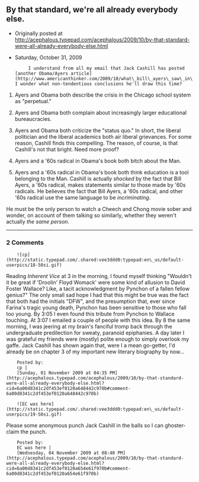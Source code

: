 ## By that standard, we're all already everybody else.

 * Originally posted at http://acephalous.typepad.com/acephalous/2009/10/by-that-standard-were-all-already-everybody-else.html
 * Saturday, October 31, 2009



			I understand from all my email that Jack Cashill has posted [another Obama/Ayers article](http://www.americanthinker.com/2009/10/what\_bill\_ayers\_saw\_in\_barack.html). I wonder what non-tendentious conclusions he'll draw this time?  

1.  Ayers and Obama both describe the crisis in the Chicago school system as "perpetual."
2.  Ayers and Obama both complain about increasingly larger educational bureaucracies.
3.  Ayers and Obama both criticize the "status quo."
In
short, the liberal politician and the liberal academics both air
liberal grievances. For some reason, Cashill finds this compelling. The
reason, of course, is that Cashill's not that bright. Need more proof?  

1.  Ayers and a '60s radical in Obama's book both bitch about the Man.
2.  Ayers and a '60s radical in Obama's book both think education is a tool belonging to the Man.
Cashill is actually _shocked_
by the fact that Bill Ayers, a '60s radical, makes statements similar
to those made by '60s radicals. He believes the fact that Bill Ayers, a
'60s radical, and other '60s radical use the same language to be _incriminating_.   

He must be the only person to watch a Cheech and Chong movie sober and wonder, on account of them talking so similarly, whether they weren't actually _the same person_.
		

* * *

### 2 Comments 

		

                
[]()

	

		![cp](http://static.typepad.com/.shared:vee3ddd0:typepad:en\_us/default-userpics/18-50si.gif)
	

	

		

Reading _Inherent Vice_ at 3 in the morning, I found myself thinking "Wouldn't it be great if 'Droolin' Floyd Womack' were some kind of allusion to David Foster Wallace?  Like, a tacit acknowledgment by Pynchon of a fallen fellow genius?"  The only small sad hope I had that this might be true was the fact that both had the initials "DFW", and the presumption that, ever since Farina's tragic young death, Pynchon has been sensitive to those who fall too young.  By 3:05 I even found this tribute from Pynchon to Wallace touching.  At 3:07 I emailed a couple of people with this idea.  By 8 the same morning, I was jeering at my brain's fanciful tromp back through the undergraduate predilection for sweaty, paranoid epiphanies.  A day later I was grateful my friends were (mostly) polite enough to simply overlook my gaffe.  Jack Cashill has shown again that, were I a mean go-getter, I'd already be on chapter 3 of my important new literary biography by now...

	

		Posted by:
		cp |
		[Sunday, 01 November 2009 at 04:35 PM](http://acephalous.typepad.com/acephalous/2009/10/by-that-standard-were-all-already-everybody-else.html?cid=6a00d8341c2df453ef0120a648442c970b#comment-6a00d8341c2df453ef0120a648442c970b)

[]()

	

		![EC was here](http://static.typepad.com/.shared:vee3ddd0:typepad:en\_us/default-userpics/19-50si.gif)
	

	

		

Please some anonymous punch Jack Cashill in the balls so I can ghoster-claim the punch.

	

		Posted by:
		EC was here |
		[Wednesday, 04 November 2009 at 08:40 PM](http://acephalous.typepad.com/acephalous/2009/10/by-that-standard-were-all-already-everybody-else.html?cid=6a00d8341c2df453ef0120a654e61f970b#comment-6a00d8341c2df453ef0120a654e61f970b)

		

        